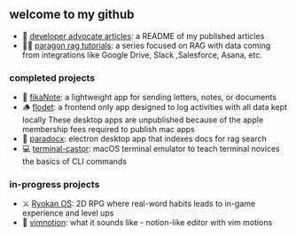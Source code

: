 ## welcome to my github
- 💁 [developer advocate articles](https://github.com/jackmuva/developer-advocate-articles/blob/main/README.md): a README of my published articles
- 👨‍🏫 [paragon rag tutorials](https://github.com/useparagon/rag-tutorials): a series focused on RAG with data coming from integrations like Google Drive, Slack ,Salesforce, Asana, etc.

### completed projects
- 💌 [fikaNote](https://fikanote.com): a lightweight app for sending letters, notes, or documents
- 🪵 [flodet](https://flodet.com): a frontend only app designed to log activities with all data kept locally
These desktop apps are unpublished because of the apple membership fees required to publish mac apps
- 🔎 [paradocx](https://github.com/jackmuva/paradocx): electron desktop app that indexes docs for rag search
- 💻 [terminal-castor](https://github.com/jackmuva/terminal-castor): macOS terminal emulator to teach terminal novices the basics of CLI commands

### in-progress projects
- ⚔️ [Ryokan OS](https://github.com/jackmuva/ryokan-os): 2D RPG where real-word habits leads to in-game experience and level ups
- 🏃 [vimnotion](https://github.com/jackmuva/vimnotion): what it sounds like - notion-like editor with vim motions
  
